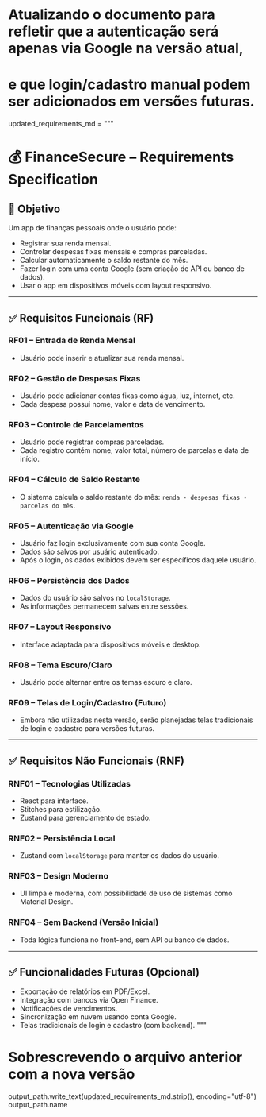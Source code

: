 # Atualizando o documento para refletir que a autenticação será apenas via Google na versão atual,
# e que login/cadastro manual podem ser adicionados em versões futuras.

updated_requirements_md = """
# 💰 FinanceSecure – Requirements Specification

## 📌 Objetivo
Um app de finanças pessoais onde o usuário pode:

- Registrar sua renda mensal.
- Controlar despesas fixas mensais e compras parceladas.
- Calcular automaticamente o saldo restante do mês.
- Fazer login com uma conta Google (sem criação de API ou banco de dados).
- Usar o app em dispositivos móveis com layout responsivo.

---

## ✅ Requisitos Funcionais (RF)

### RF01 – Entrada de Renda Mensal
- Usuário pode inserir e atualizar sua renda mensal.

### RF02 – Gestão de Despesas Fixas
- Usuário pode adicionar contas fixas como água, luz, internet, etc.
- Cada despesa possui nome, valor e data de vencimento.

### RF03 – Controle de Parcelamentos
- Usuário pode registrar compras parceladas.
- Cada registro contém nome, valor total, número de parcelas e data de início.

### RF04 – Cálculo de Saldo Restante
- O sistema calcula o saldo restante do mês:
  `renda - despesas fixas - parcelas do mês`.

### RF05 – Autenticação via Google
- Usuário faz login exclusivamente com sua conta Google.
- Dados são salvos por usuário autenticado.
- Após o login, os dados exibidos devem ser específicos daquele usuário.


### RF06 – Persistência dos Dados
- Dados do usuário são salvos no `localStorage`.
- As informações permanecem salvas entre sessões.

### RF07 – Layout Responsivo
- Interface adaptada para dispositivos móveis e desktop.

### RF08 – Tema Escuro/Claro
- Usuário pode alternar entre os temas escuro e claro.

### RF09 – Telas de Login/Cadastro (Futuro)
- Embora não utilizadas nesta versão, serão planejadas telas tradicionais de login e cadastro para versões futuras.

---

## ✅ Requisitos Não Funcionais (RNF)

### RNF01 – Tecnologias Utilizadas
- React para interface.
- Stitches para estilização.
- Zustand para gerenciamento de estado.

### RNF02 – Persistência Local
- Zustand com `localStorage` para manter os dados do usuário.

### RNF03 – Design Moderno
- UI limpa e moderna, com possibilidade de uso de sistemas como Material Design.

### RNF04 – Sem Backend (Versão Inicial)
- Toda lógica funciona no front-end, sem API ou banco de dados.

---

## ✅ Funcionalidades Futuras (Opcional)

- Exportação de relatórios em PDF/Excel.
- Integração com bancos via Open Finance.
- Notificações de vencimentos.
- Sincronização em nuvem usando conta Google.
- Telas tradicionais de login e cadastro (com backend).
"""

# Sobrescrevendo o arquivo anterior com a nova versão
output_path.write_text(updated_requirements_md.strip(), encoding="utf-8")
output_path.name
